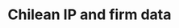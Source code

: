 ---
api_or_bulk_downloads: Bulk
citation: Abud, M.J., Fink, C., Hall, B. and Helmers, C., 2013. The use of intellectual
  property in Chile (Vol. 11). WIPO.
cost: None
description: "This database contains all patent, trademark, utility model and industrial
  design filings for Chile over the period 1991-2010.  One key contribution of the
  data construction work was to harmonize applicant names and uniquely identify applicants
  for all four forms of IP. \n\nThis database enabled the research work on the incidence
  and consequences of trademark squatting in Chile as well as on pharmaceutical patents
  in Chile, which also took place during the project’s first phase (CDIP/14/INF/3
  and CDIP/15/INF/2, respectively). Another output of the first phase project was
  the matching of the data on IP use to firm-level data of the National Statistical
  Institute (INE) – specifically, the manufacturing census (ENIA) as well as five
  waves (1997-2008) of the Chilean innovation survey (INNOVACION). These data are
  a public release from a joint WIPO-INAPI project. "
documentation: https://eml.berkeley.edu//~bhhall/Chile_ipdata/chile_inno_ip.txt
location: https://eml.berkeley.edu//~bhhall/Chile_ipdata.html
record_creation_timestamp: 11/13/2020 17:20:46
shortname: chilean_ip
tags: '[Chile, trademark squatting, pharmaceuticals, disambiguation]'
terms_of_use: not specified
timeframe: 1995-2005
title: Chilean IP and firm data
uuid: e65da1db-6608-4246-98a7-c260dfc28e45
---